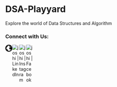 <img src="https://github.com/kamleshjoshi8102/DSA-Playyard/blob/main/Readme_files/download.jpg" alt="" style="max-width:100%;">

# DSA-Playyard

Explore the world of Data Structures and Algorithm 

### Connect with Us:

[<img align="left" alt="joshi" width="22px" src="https://raw.githubusercontent.com/iconic/open-iconic/master/svg/globe.svg" />][website]
[<img align="left" alt="joshi | LinkedIn" width="22px" src="https://cdn.jsdelivr.net/npm/simple-icons@v3/icons/linkedin.svg" />][linkedin]
[<img align="left" alt="joshi | Instagram" width="22px" src="https://cdn.jsdelivr.net/npm/simple-icons@v3/icons/instagram.svg" />][instagram]
[<img align="left" alt="joshi | Facebook" width="22px" src="https://cdn.jsdelivr.net/npm/simple-icons@v3/icons/facebook.svg" />][Facebook]


[website]: https://letsgrowmore.in/soc/
[instagram]: https://www.instagram.com/lets_growmore/
[linkedin]: https://www.linkedin.com/company/letsgrowmore/mycompany/
[Facebook]: https://www.facebook.com/letsgrowmore/
